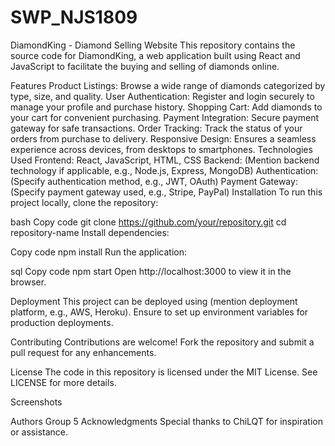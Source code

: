 # SWP_NJS1809
DiamondKing - Diamond Selling Website
This repository contains the source code for DiamondKing, a web application built using React and JavaScript to facilitate the buying and selling of diamonds online.

Features
Product Listings: Browse a wide range of diamonds categorized by type, size, and quality.
User Authentication: Register and login securely to manage your profile and purchase history.
Shopping Cart: Add diamonds to your cart for convenient purchasing.
Payment Integration: Secure payment gateway for safe transactions.
Order Tracking: Track the status of your orders from purchase to delivery.
Responsive Design: Ensures a seamless experience across devices, from desktops to smartphones.
Technologies Used
Frontend: React, JavaScript, HTML, CSS
Backend: (Mention backend technology if applicable, e.g., Node.js, Express, MongoDB)
Authentication: (Specify authentication method, e.g., JWT, OAuth)
Payment Gateway: (Specify payment gateway used, e.g., Stripe, PayPal)
Installation
To run this project locally, clone the repository:

bash
Copy code
git clone https://github.com/your/repository.git
cd repository-name
Install dependencies:

Copy code
npm install
Run the application:

sql
Copy code
npm start
Open http://localhost:3000 to view it in the browser.

Deployment
This project can be deployed using (mention deployment platform, e.g., AWS, Heroku). Ensure to set up environment variables for production deployments.

Contributing
Contributions are welcome! Fork the repository and submit a pull request for any enhancements.

License
The code in this repository is licensed under the MIT License. See LICENSE for more details.

Screenshots


Authors
Group 5 
Acknowledgments
Special thanks to ChiLQT for inspiration or assistance.
